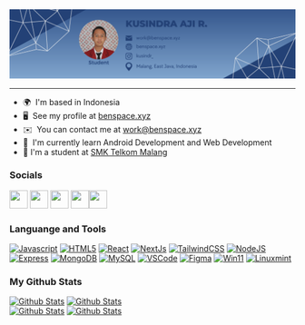 <div align="center"><img src="https://raw.githubusercontent.com/justpiple/justpiple/main/banner.png"></div>

---

* 🌍  I'm based in Indonesia
* 🖥️  See my profile at [benspace.xyz](https://benspace.xyz)
* ✉️  You can contact me at [work@benspace.xyz](mailto:work@benspace.xyz)
* 📖  I'm currently learn Android Development and Web Development
* 🏫  I'm a student at [SMK Telkom Malang](https://smktelkom-mlg.sch.id)


### Socials

<p align="left"> <a href="https://discord.com/users/502613851112472578" target="_blank" rel="noreferrer"><img src="https://raw.githubusercontent.com/danielcranney/readme-generator/main/public/icons/socials/discord.svg" width="32" height="32" /></a> <a href="https://www.github.com/justpiple" target="_blank" rel="noreferrer"><img src="https://raw.githubusercontent.com/danielcranney/readme-generator/main/public/icons/socials/github-dark.svg" width="32" height="32" /></a> <a href="https://www.instagram.com/kusindr_" target="_blank" rel="noreferrer"><img src="https://raw.githubusercontent.com/danielcranney/readme-generator/main/public/icons/socials/instagram.svg" width="32" height="32" /></a> <a href="https://wa.me/6285156413036" target="_blank" rel="noreferrer"><img src="https://upload.wikimedia.org/wikipedia/commons/6/6b/WhatsApp.svg" width="32" height="32" /></a><a href="https://www.linkedin.com/in/kusindra" target="_blank" rel="noreferrer"><img src="https://raw.githubusercontent.com/danielcranney/readme-generator/main/public/icons/socials/linkedin.svg" width="32" height="32" /></a></p>

### Languange and Tools

<p align="left">
<a href="https://developer.mozilla.org/en-US/docs/Web/JavaScript" target="_blank" rel="noreferrer"><img src="https://raw.githubusercontent.com/danielcranney/readme-generator/main/public/icons/skills/javascript-colored.svg" width="36" height="36" alt="Javascript" /></a>
<a href="https://developer.mozilla.org/en-US/docs/Glossary/HTML5" target="_blank" rel="noreferrer"><img src="https://raw.githubusercontent.com/danielcranney/readme-generator/main/public/icons/skills/html5-colored.svg" width="36" height="36" alt="HTML5" /></a>
<a href="https://reactjs.org/" target="_blank" rel="noreferrer"><img src="https://raw.githubusercontent.com/danielcranney/readme-generator/main/public/icons/skills/react-colored.svg" width="36" height="36" alt="React" /></a>
<a href="https://nextjs.org/docs" target="_blank" rel="noreferrer"><img src="https://raw.githubusercontent.com/danielcranney/readme-generator/main/public/icons/skills/nextjs-colored-dark.svg" width="36" height="36" alt="NextJs" /></a>
<a href="https://tailwindcss.com/" target="_blank" rel="noreferrer"><img src="https://raw.githubusercontent.com/danielcranney/readme-generator/main/public/icons/skills/tailwindcss-colored.svg" width="36" height="36" alt="TailwindCSS" /></a>
<a href="https://nodejs.org/en/" target="_blank" rel="noreferrer"><img src="https://raw.githubusercontent.com/danielcranney/readme-generator/main/public/icons/skills/nodejs-colored.svg" width="36" height="36" alt="NodeJS" /></a>
<a href="https://expressjs.com/" target="_blank" rel="noreferrer"><img src="https://raw.githubusercontent.com/danielcranney/readme-generator/main/public/icons/skills/express-colored-dark.svg" width="36" height="36" alt="Express" /></a>
<a href="https://www.mongodb.com/" target="_blank" rel="noreferrer"><img src="https://raw.githubusercontent.com/danielcranney/readme-generator/main/public/icons/skills/mongodb-colored.svg" width="36" height="36" alt="MongoDB" /></a>
<a href="https://www.mysql.com/" target="_blank" rel="noreferrer"><img src="https://raw.githubusercontent.com/danielcranney/readme-generator/main/public/icons/skills/mysql-colored.svg" width="36" height="36" alt="MySQL" /></a>
  <a href="https://code.visualstudio.com/" target="_blank" rel="noreferrer"><img src="https://res.cloudinary.com/projectsben/image/upload/v1651154896/storage/vscode_eggyqm.svg" width="36" height="36" alt="VSCode" /></a>
  <a href="http://figma.com/" target="_blank" rel="noreferrer"><img src="https://upload.wikimedia.org/wikipedia/commons/thumb/3/33/Figma-logo.svg/600px-Figma-logo.svg.png?20190122211436" width="24" height="36" alt="Figma" /></a>
<a href="https://www.microsoft.com/en-us/software-download/windows11" target="_blank" rel="noreferrer"><img src="https://res.cloudinary.com/projectsben/image/upload/v1651154453/storage/win11_b6ehh6.svg" width="36" height="36" alt="Win11" /></a>
<a href="https://linuxmint.com" target="_blank" rel="noreferrer"><img src="https://upload.wikimedia.org/wikipedia/commons/3/3f/Linux_Mint_logo_without_wordmark.svg" width="36" height="36" alt="Linuxmint" /></a>
</p>


### My Github Stats
[![Github Stats](https://img.shields.io/github/followers/justpiple?logo=github&style=for-the-badge&color=6082B0)](https://www.github.com/justpiple) [![Github Stats](https://komarev.com/ghpvc/?username=justpiple&style=flat-square&color=6082B0&style=for-the-badge)](https://www.github.com/justpiple)<br>
[![Github Stats](https://ben-gh-readme.vercel.app/api?username=justpiple&show_icons=true&hide=issues&count_private=true&theme=dracula&hide_border=true&)](https://www.github.com/justpiple)
[![Github Stats](https://ben-gh-readme.vercel.app/api/top-langs/?username=justpiple&theme=dracula&layout=compact&hide=Cmake,C%2B%2B&show_icons=true&hide_border=true)](https://www.github.com/justpiple)

